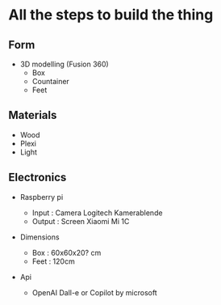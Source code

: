 # All the steps to build the thing

## Form

- 3D modelling (Fusion 360)
  - Box
  - Countainer 
  - Feet



## Materials

- Wood
- Plexi
- Light



## Electronics

- Raspberry pi
  - Input : Camera Logitech Kamerablende
  - Output : Screen Xiaomi Mi 1C

- Dimensions
  - Box : 60x60x20? cm
  - Feet : 120cm
- Api
  - OpenAI Dall-e or Copilot by microsoft



